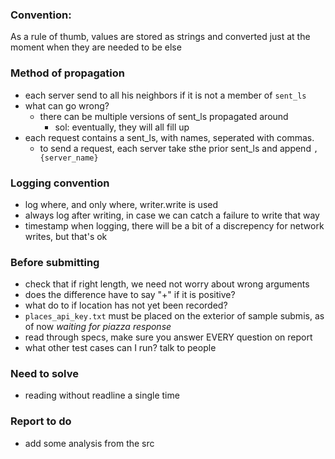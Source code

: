 ### Convention: 
As a rule of thumb, values are stored as strings and converted just at the moment when they are needed to be else 


### Method of propagation 
- each server send to all his neighbors if it is not a member of `sent_ls`
- what can go wrong? 
    - there can be multiple versions of sent_ls propagated around 
        - sol: eventually, they will all fill up
- each request contains a sent_ls, with names, seperated with commas.
    - to send a request, each server take sthe prior sent_ls and append `,{server_name}`

### Logging convention 
- log where, and only where, writer.write is used
- always log after writing, in case we can catch a failure to write that way
- timestamp when logging, there will be a bit of a discrepency for network writes, but that's ok

### Before submitting
- check that if right length, we need not worry about wrong arguments
- does the difference have to say "+" if it is positive?
- what do to if location has not yet been recorded?
- `places_api_key.txt` must be placed on the exterior of sample submis, as of now *waiting for piazza response*
- read through specs, make sure you answer EVERY question on report 
- what other test cases can I run? talk to people

### Need to solve
- reading without readline a single time

### Report to do 
- add some analysis from the src 